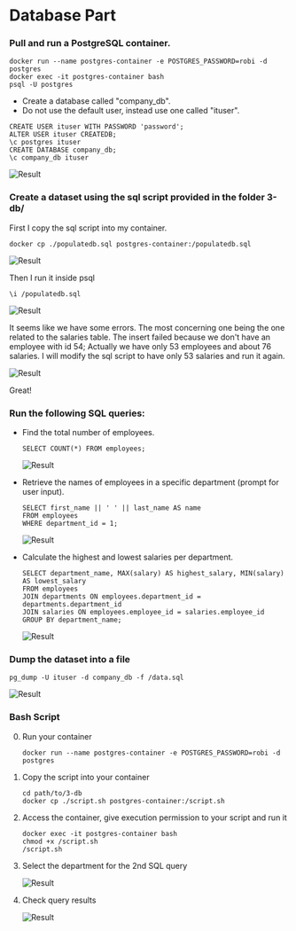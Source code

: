 # Database Part

### Pull and run a PostgreSQL container.
```
docker run --name postgres-container -e POSTGRES_PASSWORD=robi -d postgres
docker exec -it postgres-container bash 
psql -U postgres
```
- Create a database called "company_db".
- Do not use the default user, instead use one called "ituser".
```
CREATE USER ituser WITH PASSWORD 'password';
ALTER USER ituser CREATEDB;
\c postgres ituser
CREATE DATABASE company_db;
\c company_db ituser
```
![Result](./assets/1.png)

### Create a dataset using the sql script provided in the folder 3-db/
First I copy the sql script into my container.
```
docker cp ./populatedb.sql postgres-container:/populatedb.sql
```
![Result](./assets/2.png)

Then I run it inside psql
```
\i /populatedb.sql
```
![Result](./assets/3.png)

It seems like we have some errors. The most concerning one being the one related to the salaries table. The insert failed because we don't have an employee with id 54; Actually we have only 53 employees and about 76 salaries. I will modify the sql script to have only 53 salaries and run it again.

![Result](./assets/4.png)

Great!

### Run the following SQL queries:
- Find the total number of employees.
  ```
  SELECT COUNT(*) FROM employees;
  ```
  
  ![Result](./assets/5.png)

- Retrieve the names of employees in a specific department (prompt for user
  input).
  ```
  SELECT first_name || ' ' || last_name AS name
  FROM employees
  WHERE department_id = 1;
  ```
  
  ![Result](./assets/6.png)

- Calculate the highest and lowest salaries per department.
    ```
    SELECT department_name, MAX(salary) AS highest_salary, MIN(salary) AS lowest_salary
    FROM employees
    JOIN departments ON employees.department_id = departments.department_id
    JOIN salaries ON employees.employee_id = salaries.employee_id
    GROUP BY department_name;
    ```

   ![Result](./assets/7.png)
### Dump the dataset into a file
```
pg_dump -U ituser -d company_db -f /data.sql
```
![Result](./assets/8.png)

### Bash Script
0. Run your container
   ```
   docker run --name postgres-container -e POSTGRES_PASSWORD=robi -d postgres
   ```
1. Copy the script into your container
   ```
   cd path/to/3-db
   docker cp ./script.sh postgres-container:/script.sh
   ```
2. Access the container, give execution permission to your script and run it
   ```
   docker exec -it postgres-container bash
   chmod +x /script.sh 
   /script.sh
   ```
3. Select the department for the 2nd SQL query

   ![Result](./assets/9.png)

4. Check query results

   ![Result](./assets/10.png)